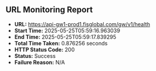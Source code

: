 ## URL Monitoring Report

- **URL:** https://api-gw1-prod1.fisglobal.com/gw/v1/health
- **Start Time:** 2025-05-25T05:59:16.963039
- **End Time:** 2025-05-25T05:59:17.839295
- **Total Time Taken:** 0.876256 seconds
- **HTTP Status Code:** 200
- **Status:** Success
- **Failure Reason:** N/A
